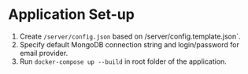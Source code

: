# Application Set-up
1. Create `/server/config.json` based on /server/config.template.json`. 
2. Specify default MongoDB connection string and login/password for email provider.
3. Run `docker-compose up --build` in root folder of the application.
